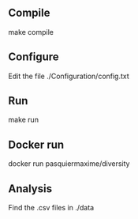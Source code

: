 ## Compile
make compile
## Configure
Edit the file ./Configuration/config.txt
## Run
make run
## Docker run
docker run pasquiermaxime/diversity
## Analysis
Find the .csv files in ./data
